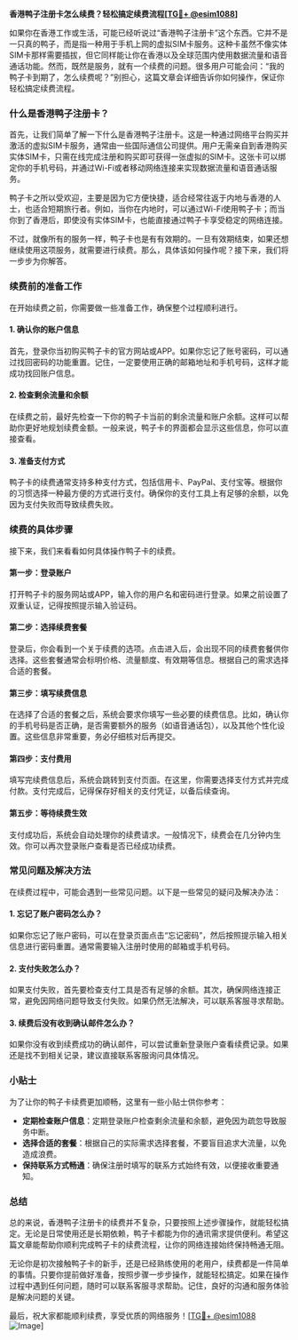 **香港鸭子注册卡怎么续费？轻松搞定续费流程[[TG💪+ @esim1088](https://t.me/s/esim1088)]**

如果你在香港工作或生活，可能已经听说过“香港鸭子注册卡”这个东西。它并不是一只真的鸭子，而是指一种用于手机上网的虚拟SIM卡服务。这种卡虽然不像实体SIM卡那样需要插拔，但它同样能让你在香港以及全球范围内使用数据流量和语音通话功能。然而，既然是服务，就有一个续费的问题。很多用户可能会问：“我的鸭子卡到期了，怎么续费呢？”别担心，这篇文章会详细告诉你如何操作，保证你轻松搞定续费流程。

### 什么是香港鸭子注册卡？

首先，让我们简单了解一下什么是香港鸭子注册卡。这是一种通过网络平台购买并激活的虚拟SIM卡服务，通常由一些国际通信公司提供。用户无需亲自到香港购买实体SIM卡，只需在线完成注册和购买即可获得一张虚拟的SIM卡。这张卡可以绑定你的手机号码，并通过Wi-Fi或者移动网络连接来实现数据流量和语音通话服务。

鸭子卡之所以受欢迎，主要是因为它方便快捷，适合经常往返于内地与香港的人士，也适合短期旅行者。例如，当你在内地时，可以通过Wi-Fi使用鸭子卡；而当你到了香港后，即使没有实体SIM卡，也能直接通过鸭子卡享受稳定的网络连接。

不过，就像所有的服务一样，鸭子卡也是有有效期的。一旦有效期结束，如果还想继续使用这项服务，就需要进行续费。那么，具体该如何操作呢？接下来，我们将一步步为你解答。

### 续费前的准备工作

在开始续费之前，你需要做一些准备工作，确保整个过程顺利进行。

#### 1. 确认你的账户信息
首先，登录你当初购买鸭子卡的官方网站或APP。如果你忘记了账号密码，可以通过找回密码的功能重置。记住，一定要使用正确的邮箱地址和手机号码，这样才能成功找回账户信息。

#### 2. 检查剩余流量和余额
在续费之前，最好先检查一下你的鸭子卡当前的剩余流量和账户余额。这样可以帮助你更好地规划续费金额。一般来说，鸭子卡的界面都会显示这些信息，你可以直接查看。

#### 3. 准备支付方式
鸭子卡的续费通常支持多种支付方式，包括信用卡、PayPal、支付宝等。根据你的习惯选择一种最方便的方式进行支付。确保你的支付工具上有足够的余额，以免因为支付失败而导致续费失败。

### 续费的具体步骤

接下来，我们来看看如何具体操作鸭子卡的续费。

#### 第一步：登录账户
打开鸭子卡的服务网站或APP，输入你的用户名和密码进行登录。如果之前设置了双重认证，记得按照提示输入验证码。

#### 第二步：选择续费套餐
登录后，你会看到一个关于续费的选项。点击进入后，会出现不同的续费套餐供你选择。这些套餐通常会标明价格、流量额度、有效期等信息。根据自己的需求选择合适的套餐。

#### 第三步：填写续费信息
在选择了合适的套餐之后，系统会要求你填写一些必要的续费信息。比如，确认你的手机号码是否正确，是否需要额外的服务（如语音通话包），以及其他个性化设置。这些信息非常重要，务必仔细核对后再提交。

#### 第四步：支付费用
填写完续费信息后，系统会跳转到支付页面。在这里，你需要选择支付方式并完成付款。支付完成后，记得保存好相关的支付凭证，以备后续查询。

#### 第五步：等待续费生效
支付成功后，系统会自动处理你的续费请求。一般情况下，续费会在几分钟内生效。你可以再次登录账户查看是否已经成功续费。

### 常见问题及解决方法

在续费过程中，可能会遇到一些常见问题。以下是一些常见的疑问及解决办法：

#### 1. 忘记了账户密码怎么办？
如果你忘记了账户密码，可以在登录页面点击“忘记密码”，然后按照提示输入相关信息进行密码重置。通常需要输入注册时使用的邮箱或手机号码。

#### 2. 支付失败怎么办？
如果支付失败，首先要检查支付工具是否有足够的余额。其次，确保网络连接正常，避免因网络问题导致支付失败。如果仍然无法解决，可以联系客服寻求帮助。

#### 3. 续费后没有收到确认邮件怎么办？
如果你没有收到续费成功的确认邮件，可以尝试重新登录账户查看续费记录。如果还是找不到相关记录，建议直接联系客服询问具体情况。

### 小贴士

为了让你的鸭子卡续费更加顺畅，这里有一些小贴士供你参考：

- **定期检查账户信息**：定期登录账户检查剩余流量和余额，避免因为疏忽导致服务中断。
- **选择合适的套餐**：根据自己的实际需求选择套餐，不要盲目追求大流量，以免造成浪费。
- **保持联系方式畅通**：确保注册时填写的联系方式始终有效，以便接收重要通知。

### 总结

总的来说，香港鸭子注册卡的续费并不复杂，只要按照上述步骤操作，就能轻松搞定。无论是日常使用还是长期依赖，鸭子卡都能为你的通讯需求提供便利。希望这篇文章能帮助你顺利完成鸭子卡的续费流程，让你的网络连接始终保持畅通无阻。

无论你是初次接触鸭子卡的新手，还是已经熟练使用的老用户，续费都是一件简单的事情。只要你提前做好准备，按照步骤一步步操作，就能轻松搞定。如果在操作过程中遇到任何问题，随时可以联系客服寻求帮助。记住，良好的沟通和服务体验是解决问题的关键。

最后，祝大家都能顺利续费，享受优质的网络服务！[[TG💪+ @esim1088](https://t.me/s/esim1088) ![Image](https://i.postimg.cc/4NQfJmqS/Snipaste-2025-05-13-00-14-12.png)]